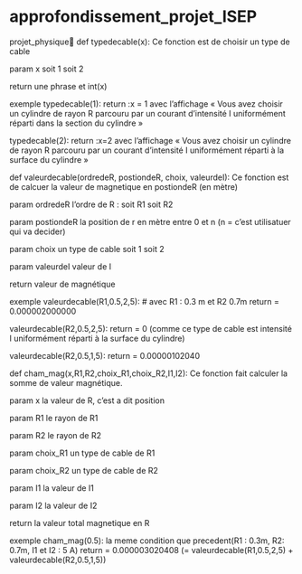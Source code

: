 # approfondissement_projet_ISEP
projet_physique
def typedecable(x):
Ce fonction est de choisir un type de cable

param x
soit 1 soit 2

return
une phrase et int(x)

exemple
typedecable(1):
return :x = 1 avec l’affichage « Vous avez choisir un cylindre de rayon R parcouru par un courant d’intensité I uniformément réparti dans la section du cylindre »

typedecable(2):
return :x=2 avec l’affichage « Vous avez choisir un cylindre de rayon R parcouru par un courant d’intensité I uniformément réparti à la surface du cylindre »

def valeurdecable(ordredeR, postiondeR, choix, valeurdeI):
Ce fonction est de calcuer la valeur de magnetique en postiondeR (en mètre)

param ordredeR
l’ordre de R : soit R1 soit R2

param postiondeR
la position de r en mètre entre 0 et n (n = c’est utilisatuer qui va decider)

param choix
un type de cable soit 1 soit 2

param valeurdeI
valeur de I

return
valeur de magnétique

exemple
valeurdecable(R1,0.5,2,5): # avec R1 : 0.3 m et R2 0.7m return = 0.000002000000

valeurdecable(R2,0.5,2,5): return = 0 (comme ce type de cable est intensité I uniformément réparti à la surface du cylindre)

valeurdecable(R2,0.5,1,5): return = 0.00000102040

def cham_mag(x,R1,R2,choix_R1,choix_R2,I1,I2):
Ce fonction fait calculer la somme de valeur magnétique.

param x
la valeur de R, c’est a dit position

param R1
le rayon de R1

param R2
le rayon de R2

param choix_R1
un type de cable de R1

param choix_R2
un type de cable de R2

param I1
la valeur de I1

param I2
la valeur de I2

return
la valeur total magnetique en R

exemple
cham_mag(0.5): la meme condition que precedent(R1 : 0.3m, R2: 0.7m, I1 et I2 : 5 A) return = 0.000003020408 (= valeurdecable(R1,0.5,2,5) + valeurdecable(R2,0.5,1,5))

